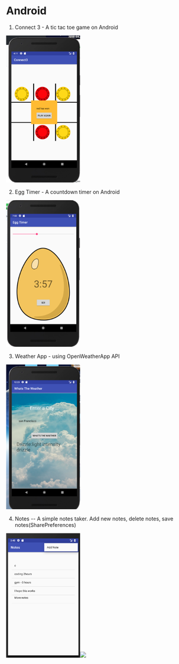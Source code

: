 # Android

1. Connect 3 - A tic tac toe game on Android

<img src="ImageFile/connect3.png" width="200">

2. Egg Timer - A countdown timer on Android

<img src="ImageFile/EggTimer.png" width="200">

3. Weather App - using OpenWeatherApp API

<img src="ImageFile/weather.png" width="200">

4. Notes -- A simple notes taker. Add new notes, delete notes, save notes(SharePreferences)

<span><img src="ImageFile/notes.png" width="200"><img src="ImageFile/notes1.png" width="200"></span>


